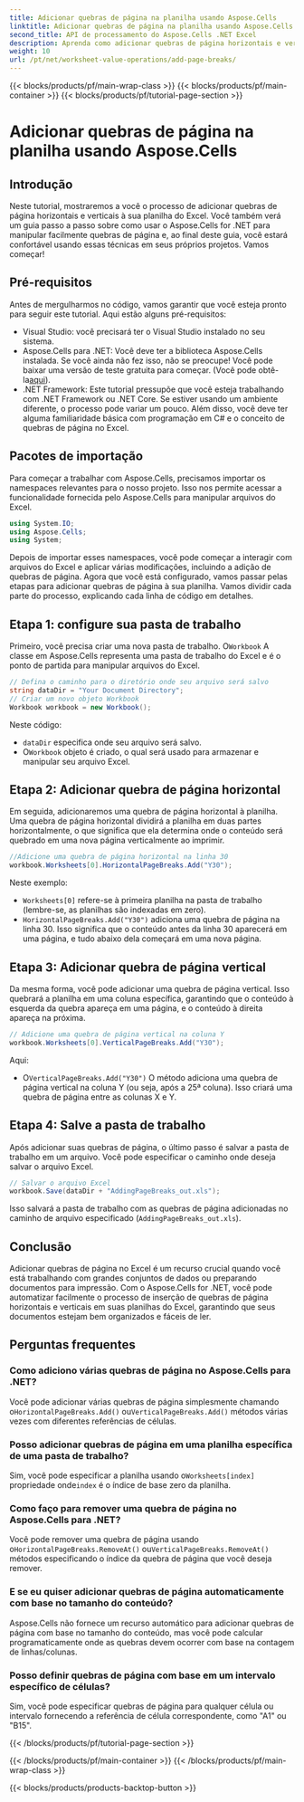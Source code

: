 ```yaml
---
title: Adicionar quebras de página na planilha usando Aspose.Cells
linktitle: Adicionar quebras de página na planilha usando Aspose.Cells
second_title: API de processamento do Aspose.Cells .NET Excel
description: Aprenda como adicionar quebras de página horizontais e verticais no Excel usando Aspose.Cells para .NET com este guia passo a passo. Torne seus arquivos do Excel fáceis de imprimir.
weight: 10
url: /pt/net/worksheet-value-operations/add-page-breaks/
---
```


{{< blocks/products/pf/main-wrap-class >}}
{{< blocks/products/pf/main-container >}}
{{< blocks/products/pf/tutorial-page-section >}}

# Adicionar quebras de página na planilha usando Aspose.Cells

## Introdução
Neste tutorial, mostraremos a você o processo de adicionar quebras de página horizontais e verticais à sua planilha do Excel. Você também verá um guia passo a passo sobre como usar o Aspose.Cells for .NET para manipular facilmente quebras de página e, ao final deste guia, você estará confortável usando essas técnicas em seus próprios projetos. Vamos começar!
## Pré-requisitos
Antes de mergulharmos no código, vamos garantir que você esteja pronto para seguir este tutorial. Aqui estão alguns pré-requisitos:
- Visual Studio: você precisará ter o Visual Studio instalado no seu sistema.
-  Aspose.Cells para .NET: Você deve ter a biblioteca Aspose.Cells instalada. Se você ainda não fez isso, não se preocupe! Você pode baixar uma versão de teste gratuita para começar. (Você pode obtê-la[aqui](https://releases.aspose.com/cells/net/)).
- .NET Framework: Este tutorial pressupõe que você esteja trabalhando com .NET Framework ou .NET Core. Se estiver usando um ambiente diferente, o processo pode variar um pouco.
Além disso, você deve ter alguma familiaridade básica com programação em C# e o conceito de quebras de página no Excel.
## Pacotes de importação
Para começar a trabalhar com Aspose.Cells, precisamos importar os namespaces relevantes para o nosso projeto. Isso nos permite acessar a funcionalidade fornecida pelo Aspose.Cells para manipular arquivos do Excel.
```csharp
using System.IO;
using Aspose.Cells;
using System;
```
Depois de importar esses namespaces, você pode começar a interagir com arquivos do Excel e aplicar várias modificações, incluindo a adição de quebras de página.
Agora que você está configurado, vamos passar pelas etapas para adicionar quebras de página à sua planilha. Vamos dividir cada parte do processo, explicando cada linha de código em detalhes.
## Etapa 1: configure sua pasta de trabalho
 Primeiro, você precisa criar uma nova pasta de trabalho. O`Workbook` A classe em Aspose.Cells representa uma pasta de trabalho do Excel e é o ponto de partida para manipular arquivos do Excel.
```csharp
// Defina o caminho para o diretório onde seu arquivo será salvo
string dataDir = "Your Document Directory";
// Criar um novo objeto Workbook
Workbook workbook = new Workbook();
```
Neste código:
- `dataDir` especifica onde seu arquivo será salvo.
-  O`Workbook` objeto é criado, o qual será usado para armazenar e manipular seu arquivo Excel.
## Etapa 2: Adicionar quebra de página horizontal
Em seguida, adicionaremos uma quebra de página horizontal à planilha. Uma quebra de página horizontal dividirá a planilha em duas partes horizontalmente, o que significa que ela determina onde o conteúdo será quebrado em uma nova página verticalmente ao imprimir.
```csharp
//Adicione uma quebra de página horizontal na linha 30
workbook.Worksheets[0].HorizontalPageBreaks.Add("Y30");
```
Neste exemplo:
- `Worksheets[0]` refere-se à primeira planilha na pasta de trabalho (lembre-se, as planilhas são indexadas em zero).
- `HorizontalPageBreaks.Add("Y30")` adiciona uma quebra de página na linha 30. Isso significa que o conteúdo antes da linha 30 aparecerá em uma página, e tudo abaixo dela começará em uma nova página.
## Etapa 3: Adicionar quebra de página vertical
Da mesma forma, você pode adicionar uma quebra de página vertical. Isso quebrará a planilha em uma coluna específica, garantindo que o conteúdo à esquerda da quebra apareça em uma página, e o conteúdo à direita apareça na próxima.
```csharp
// Adicione uma quebra de página vertical na coluna Y
workbook.Worksheets[0].VerticalPageBreaks.Add("Y30");
```
Aqui:
-  O`VerticalPageBreaks.Add("Y30")` O método adiciona uma quebra de página vertical na coluna Y (ou seja, após a 25ª coluna). Isso criará uma quebra de página entre as colunas X e Y.
## Etapa 4: Salve a pasta de trabalho
Após adicionar suas quebras de página, o último passo é salvar a pasta de trabalho em um arquivo. Você pode especificar o caminho onde deseja salvar o arquivo Excel.
```csharp
// Salvar o arquivo Excel
workbook.Save(dataDir + "AddingPageBreaks_out.xls");
```
Isso salvará a pasta de trabalho com as quebras de página adicionadas no caminho de arquivo especificado (`AddingPageBreaks_out.xls`).
## Conclusão
Adicionar quebras de página no Excel é um recurso crucial quando você está trabalhando com grandes conjuntos de dados ou preparando documentos para impressão. Com o Aspose.Cells for .NET, você pode automatizar facilmente o processo de inserção de quebras de página horizontais e verticais em suas planilhas do Excel, garantindo que seus documentos estejam bem organizados e fáceis de ler.
## Perguntas frequentes
### Como adiciono várias quebras de página no Aspose.Cells para .NET?
 Você pode adicionar várias quebras de página simplesmente chamando o`HorizontalPageBreaks.Add()` ou`VerticalPageBreaks.Add()` métodos várias vezes com diferentes referências de células.
### Posso adicionar quebras de página em uma planilha específica de uma pasta de trabalho?
 Sim, você pode especificar a planilha usando o`Worksheets[index]` propriedade onde`index` é o índice de base zero da planilha.
### Como faço para remover uma quebra de página no Aspose.Cells para .NET?
 Você pode remover uma quebra de página usando o`HorizontalPageBreaks.RemoveAt()` ou`VerticalPageBreaks.RemoveAt()` métodos especificando o índice da quebra de página que você deseja remover.
### E se eu quiser adicionar quebras de página automaticamente com base no tamanho do conteúdo?
Aspose.Cells não fornece um recurso automático para adicionar quebras de página com base no tamanho do conteúdo, mas você pode calcular programaticamente onde as quebras devem ocorrer com base na contagem de linhas/colunas.
### Posso definir quebras de página com base em um intervalo específico de células?
Sim, você pode especificar quebras de página para qualquer célula ou intervalo fornecendo a referência de célula correspondente, como "A1" ou "B15".

{{< /blocks/products/pf/tutorial-page-section >}}

{{< /blocks/products/pf/main-container >}}
{{< /blocks/products/pf/main-wrap-class >}}

{{< blocks/products/products-backtop-button >}}

